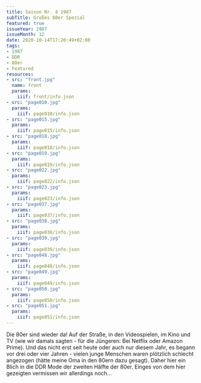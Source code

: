 ```yaml
---
title: Saison Nr. 4 1987
subTitle: Großes 80er Spezial
featured: true
issueYear: 1987
issueMonth: 12
date: 2020-10-14T17:20:49+02:00
tags:
- 1987
- DDR
- 80er
- Featured
resources:
- src: "front.jpg"
  name: front
  params:
    iiif: front/info.json
- src: "page010.jpg"
  params:
    iiif: page010/info.json
- src: "page015.jpg"
  params:
    iiif: page015/info.json
- src: "page018.jpg"
  params:
    iiif: page018/info.json
- src: "page019.jpg"
  params:
    iiif: page019/info.json
- src: "page022.jpg"
  params:
    iiif: page022/info.json
- src: "page023.jpg"
  params:
    iiif: page023/info.json
- src: "page037.jpg"
  params:
    iiif: page037/info.json
- src: "page038.jpg"
  params:
    iiif: page038/info.json
- src: "page039.jpg"
  params:
    iiif: page039/info.json
- src: "page048.jpg"
  params:
    iiif: page048/info.json
- src: "page049.jpg"
  params:
    iiif: page049/info.json
- src: "page050.jpg"
  params:
    iiif: page050/info.json
- src: "page051.jpg"
  params:
    iiif: page051/info.json
---
```

Die 80er sind wieder da! Auf der Straße, in den Videospielen, im Kino und TV (wie wir damals sagten - für die Jüngeren: Bei Netflix oder Amazon Prime).<!--more-->
Und das nicht erst seit heute oder auch nur diesem Jahr, es begann vor drei oder vier Jahren - vielen junge Menschen waren plötzlich schlecht angezogen (hätte meine Oma in den 80ern dazu gesagt). Daher hier ein Blich in die DDR Mode der zweiten Hälfte der 80er.
Einges von dem hier gezeigten vermissen wir allerdings noch...
